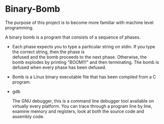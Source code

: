 # Binary-Bomb

The purpose of this project is to become more familiar with machine level programming.

A binary bomb is a program that consists of a sequence of phases.

- Each phase expects you to type a particular string on stdin. If you type the correct string, then the phase is  
defused and the bomb proceeds to the next phase. Otherwise, the bomb explodes by printing "BOOM!!!" and then
terminating. The bomb is defused when every phase has been defused.

- Bomb is a Linux binary executable file that has been compiled from a C program.

- gdb

  The GNU debugger, this is a command line debugger tool available on virtually every platform. You can trace
  through a program line by line, examine memory and registers, look at both the source code and assembly code.
